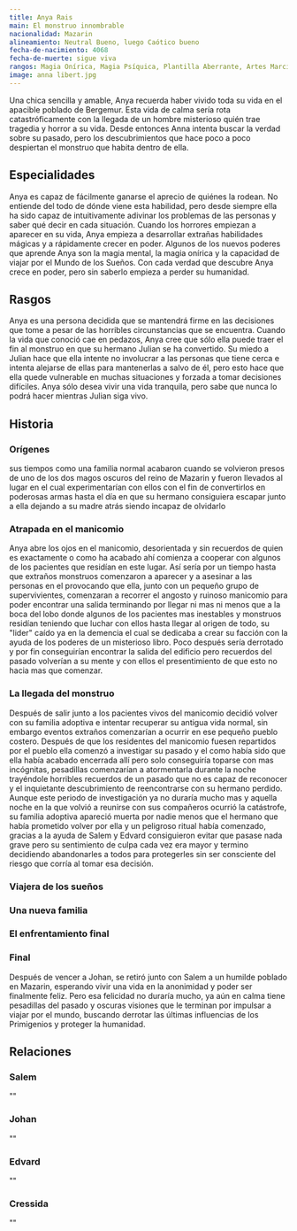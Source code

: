 ```yaml
---
title: Anya Rais
main: El monstruo innombrable
nacionalidad: Mazarin
alineamiento: Neutral Bueno, luego Caótico bueno
fecha-de-nacimiento: 4068
fecha-de-muerte: sigue viva
rangos: Magia Onírica, Magia Psíquica, Plantilla Aberrante, Artes Marciales
image: anna libert.jpg
---
```


Una chica sencilla y amable, Anya recuerda haber vivido toda su vida en el apacible poblado de Bergemur. Esta vida de calma sería rota catastróficamente con la llegada de un hombre misterioso quién trae tragedia y horror a su vida. Desde entonces Anna intenta buscar la verdad sobre su pasado, pero los descubrimientos que hace poco a poco despiertan el monstruo que habita dentro de ella.

## Especialidades

Anya es capaz de fácilmente ganarse el aprecio de quiénes la rodean. No entiende del todo de dónde viene esta habilidad, pero desde siempre ella ha sido capaz de intuitivamente adivinar los problemas de las personas y saber qué decir en cada situación. Cuando los horrores empiezan a aparecer en su vida, Anya empieza a desarrollar extrañas habilidades mágicas y a rápidamente crecer en poder. Algunos de los nuevos poderes que aprende Anya son la magia mental, la magia onírica y la capacidad de viajar por el Mundo de los Sueños. Con cada verdad que descubre Anya crece en poder, pero sin saberlo empieza a perder su humanidad.

## Rasgos

Anya es una persona decidida que se mantendrá firme en las decisiones que tome a pesar de las horribles circunstancias que se encuentra. Cuando la vida que conoció cae en pedazos, Anya cree que sólo ella puede traer el fin al monstruo en que su hermano Julian se ha convertido. Su miedo a Julian hace que ella intente no involucrar a las personas que tiene cerca e intenta alejarse de ellas para mantenerlas a salvo de él, pero esto hace que ella quede vulnerable en muchas situaciones y forzada a tomar decisiones difíciles. Anya sólo desea vivir una vida tranquila, pero sabe que nunca lo podrá hacer mientras Julian siga vivo.

## Historia

### Orígenes

sus tiempos como una familia normal acabaron cuando se volvieron presos de uno de los dos magos oscuros del reino de Mazarin y fueron llevados al lugar en el cual experimentarían con ellos con el fin de convertirlos en poderosas armas hasta el día en que su hermano consiguiera escapar junto a ella dejando a su madre atrás siendo incapaz de olvidarlo 

### Atrapada en el manicomio

Anya abre los ojos en el manicomio, desorientada y sin recuerdos de quien es exactamente o como ha acabado ahí comienza a cooperar con algunos de los pacientes que residían en este lugar. Así sería por un tiempo hasta que extraños monstruos comenzaron a aparecer y a asesinar a las personas en el provocando que ella, junto con un pequeño grupo de supervivientes, comenzaran a recorrer el angosto y ruinoso manicomio para poder encontrar una salida terminando por llegar ni mas ni menos que a la boca del lobo donde algunos de los pacientes mas inestables y monstruos residían teniendo que luchar con ellos hasta llegar al origen de todo, su "lider" caído ya en la demencia el cual se dedicaba a crear su facción con la ayuda de los poderes de un misterioso libro. Poco después sería derrotado y por fin conseguirían encontrar la salida del edificio pero recuerdos del pasado volverían a su mente y con ellos el presentimiento de que esto no hacia mas que comenzar.

### La llegada del monstruo

Después de salir junto a los pacientes vivos del manicomio decidió volver con su familia adoptiva e intentar recuperar su antigua vida normal, sin embargo eventos extraños comenzarían a ocurrir en ese pequeño pueblo costero. Después de que los residentes del manicomio fuesen repartidos por el pueblo ella comenzó a investigar su pasado y el como había sido que ella había acabado encerrada allí pero solo conseguiría toparse con mas incógnitas, pesadillas comenzarían a atormentarla durante la noche trayéndole horribles recuerdos de un pasado que no es capaz de reconocer y el inquietante descubrimiento de reencontrarse con su hermano perdido. Aunque este periodo de investigación ya no duraría mucho mas y aquella noche en la que volvió a reunirse con sus compañeros ocurrió la catástrofe, su familia adoptiva apareció muerta por nadie menos que el hermano que había prometido volver por ella y un peligroso ritual había comenzado, gracias a la ayuda de Salem y Edvard consiguieron evitar que pasase nada grave pero su sentimiento de culpa cada vez era mayor y termino decidiendo abandonarles a todos para protegerles sin ser consciente del riesgo que corría al tomar esa decisión.

### Viajera de los sueños



### Una nueva familia



### El enfrentamiento final



### Final

Después de vencer a Johan, se retiró junto con Salem a un humilde poblado en Mazarin, esperando vivir una vida en la anonimidad y poder ser finalmente feliz. Pero esa felicidad no duraría mucho, ya aún en calma tiene pesadillas del pasado y oscuras visiones que le terminan por impulsar a viajar por el mundo, buscando derrotar las últimas influencias de los Primigenios y proteger la humanidad.

## Relaciones

### Salem

""

### Johan

""

### Edvard

""

### Cressida

""



